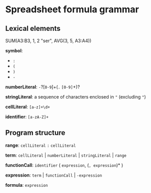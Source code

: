 # Spreadsheet formula grammar

## Lexical elements

SUM(A3:B3, 1, 2 "ser", AVG(3, 5, A3:A4))

**symbol**: 
- `:`
- `(`
- `)`
- `-`

**numberLiteral**: `-`?[`0-9`]+(`.` `[0-9]`+)?

**stringLiteral**: a sequence of characters enclosed in `"` (excluding `"`)

**cellLiteral**: `[a-z]+\d+`

**identifier**: `[a-zA-Z]+`

## Program structure

**range**: `cellLiteral` `:` `cellLiteral`

**term**: `cellLiteral` | `numberLiteral` | `stringLiteral` | `range`

**functionCall**: `identifier` ( `expression`, (`, expression`)* )

**expression**: `term` | `functionCall` | `-expression`


**formula**: `expression`